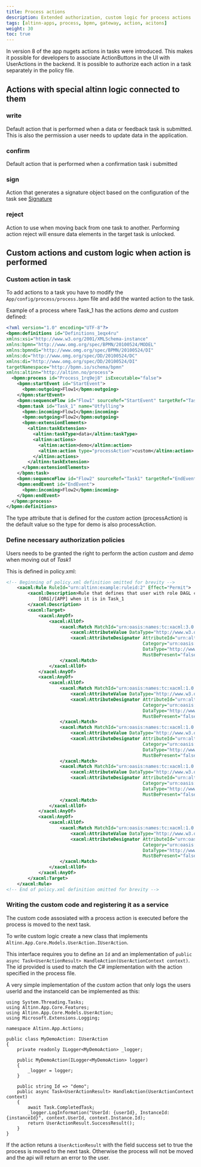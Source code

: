 ```yaml
---
title: Process actions
description: Extended authorization, custom logic for process actions
tags: [altinn-apps, process, bpmn, gateway, action, acitons]
weight: 30
toc: true
---
```


In version 8 of the app nugets actions in tasks were introduced. This makes it possible for developers to associate ActionButtons in the UI with UserActions in the backend.
It is possible to authorize each action in a task separately in the policy file.

## Actions with special altinn logic connected to them

### write
Default action that is performed when a data or feedback task is submitted. This is also the permission a user needs to update data in the application.

### confirm
Default action that is performed when a confirmation task i submitted

### sign
Action that generates a signature object based on the configuration of the task see [Signature](../../tasks/signing)

### reject
Action to use when moving back from one task to another. Performing action reject will ensure data elements in the target task is unlocked.

## Custom actions and custom logic when action is performed

### Custom action in task
To add actions to a task you have to modify the `App/config/process/process.bpmn` file and add the wanted action to the task.

Example of a process where Task_1 has the actions _demo_ and _custom_ defined:

```xml {hl_lines=["15-27"]}
<?xml version="1.0" encoding="UTF-8"?>
<bpmn:definitions id="Definitions_1eqx4ru" 
xmlns:xsi="http://www.w3.org/2001/XMLSchema-instance" 
xmlns:bpmn="http://www.omg.org/spec/BPMN/20100524/MODEL" 
xmlns:bpmndi="http://www.omg.org/spec/BPMN/20100524/DI" 
xmlns:dc="http://www.omg.org/spec/DD/20100524/DC" 
xmlns:di="http://www.omg.org/spec/DD/20100524/DI" 
targetNamespace="http://bpmn.io/schema/bpmn" 
xmlns:altinn="http://altinn.no/process">
  <bpmn:process id="Process_1rq9ej8" isExecutable="false">
    <bpmn:startEvent id="StartEvent">
      <bpmn:outgoing>Flow1</bpmn:outgoing>
    </bpmn:startEvent>
    <bpmn:sequenceFlow id="Flow1" sourceRef="StartEvent" targetRef="Task1" />
    <bpmn:task id="Task_1" name="Utfylling">
      <bpmn:incoming>Flow1</bpmn:incoming>
      <bpmn:outgoing>Flow2</bpmn:outgoing>
      <bpmn:extensionElements>
        <altinn:taskExtension>
          <altinn:taskType>data</altinn:taskType>
          <altinn:actions>
            <altinn:action>demo</altinn:action>
            <altinn:action type="processAction">custom</altinn:action>
          </altinn:actions>
        </altinn:taskExtension>
      </bpmn:extensionElements>
    </bpmn:task>
    <bpmn:sequenceFlow id="Flow2" sourceRef="Task1" targetRef="EndEvent" />
    <bpmn:endEvent id="EndEvent">
      <bpmn:incoming>Flow2</bpmn:incoming>
    </bpmn:endEvent>
  </bpmn:process>
</bpmn:definitions>
```

The type attribute that is defined for the _custom_ action (processAction) is the default value so the type for demo is also processAction.

### Define necessary authorization policies

Users needs to be granted the right to perform the action _custom_ and _demo_ when moving out of _Task1_

This is defined in policy.xml:

```xml
<!-- Beginning of policy.xml definition omitted for brevity -->
    <xacml:Rule RuleId="urn:altinn:example:ruleid:2" Effect="Permit">
        <xacml:Description>Rule that defines that user with role DAGL can execute myServerAction for
            [ORG]/[APP] when it is in Task_1
        </xacml:Description>
        <xacml:Target>
            <xacml:AnyOf>
                <xacml:AllOf>
                    <xacml:Match MatchId="urn:oasis:names:tc:xacml:3.0:function:string-equal-ignore-case">
                        <xacml:AttributeValue DataType="http://www.w3.org/2001/XMLSchema#string">DAGL</xacml:AttributeValue>
                        <xacml:AttributeDesignator AttributeId="urn:altinn:rolecode"
                                                   Category="urn:oasis:names:tc:xacml:1.0:subject-category:access-subject"
                                                   DataType="http://www.w3.org/2001/XMLSchema#string"
                                                   MustBePresent="false"/>
                    </xacml:Match>
                </xacml:AllOf>
            </xacml:AnyOf>
            <xacml:AnyOf>
                <xacml:AllOf>
                    <xacml:Match MatchId="urn:oasis:names:tc:xacml:1.0:function:string-equal">
                        <xacml:AttributeValue DataType="http://www.w3.org/2001/XMLSchema#string">[ORG]</xacml:AttributeValue>
                        <xacml:AttributeDesignator AttributeId="urn:altinn:org"
                                                   Category="urn:oasis:names:tc:xacml:3.0:attribute-category:resource"
                                                   DataType="http://www.w3.org/2001/XMLSchema#string"
                                                   MustBePresent="false"/>
                    </xacml:Match>
                    <xacml:Match MatchId="urn:oasis:names:tc:xacml:1.0:function:string-equal">
                        <xacml:AttributeValue DataType="http://www.w3.org/2001/XMLSchema#string">[APP]</xacml:AttributeValue>
                        <xacml:AttributeDesignator AttributeId="urn:altinn:app"
                                                   Category="urn:oasis:names:tc:xacml:3.0:attribute-category:resource"
                                                   DataType="http://www.w3.org/2001/XMLSchema#string"
                                                   MustBePresent="false"/>
                    </xacml:Match>
                    <xacml:Match MatchId="urn:oasis:names:tc:xacml:1.0:function:string-equal">
                        <xacml:AttributeValue DataType="http://www.w3.org/2001/XMLSchema#string">Task_1</xacml:AttributeValue>
                        <xacml:AttributeDesignator AttributeId="urn:altinn:task"
                                                   Category="urn:oasis:names:tc:xacml:3.0:attribute-category:resource"
                                                   DataType="http://www.w3.org/2001/XMLSchema#string"
                                                   MustBePresent="false"/>
                    </xacml:Match>
                </xacml:AllOf>
            </xacml:AnyOf>
            <xacml:AnyOf>
                <xacml:AllOf>
                    <xacml:Match MatchId="urn:oasis:names:tc:xacml:1.0:function:string-equal">
                        <xacml:AttributeValue DataType="http://www.w3.org/2001/XMLSchema#string">custom</xacml:AttributeValue>
                        <xacml:AttributeDesignator AttributeId="urn:oasis:names:tc:xacml:1.0:action:action-id"
                                                   Category="urn:oasis:names:tc:xacml:3.0:attribute-category:action"
                                                   DataType="http://www.w3.org/2001/XMLSchema#string"
                                                   MustBePresent="false"/>
                    </xacml:Match>
                </xacml:AllOf>
            </xacml:AnyOf>
        </xacml:Target>
    </xacml:Rule>
<!-- End of policy.xml definition omitted for brevity -->
```

### Writing the custom code and registering it as a service

The custom code assosiated with a process action is executed before the process is moved to the next task.

To write custom logic create a new class that implements `Altinn.App.Core.Models.UserAction.IUserAction`.

This interface requires you to define an `Id` and an implementation of `public async Task<UserActionResult> HandleAction(UserActionContext context)`. The id provided is used to match the C# implementation with the action specified in the process file.

A very simple implementation of the _custom_ action that only logs the users userId and the instanceId can be implemented as this:

```
using System.Threading.Tasks;
using Altinn.App.Core.Features;
using Altinn.App.Core.Models.UserAction;
using Microsoft.Extensions.Logging;

namespace Altinn.App.Actions;

public class MyDemoAction: IUserAction
{
    private readonly ILogger<MyDemoAction> _logger;

    public MyDemoAction(ILogger<MyDemoAction> logger)
    {
        _logger = logger;
    }

    public string Id => "demo";
    public async Task<UserActionResult> HandleAction(UserActionContext context)
    {
        await Task.CompletedTask;
        _logger.LogInformation("UserId: {userId}, InstanceId: {instanceId}", context.UserId, context.Instance.Id);
        return UserActionResult.SuccessResult();
    }
}

```

If the action retuns a `UserActionResult` with the field success set to true the process is moved to the next task. Otherwise the process will not be moved and the api will return an error to the user.